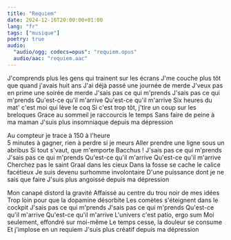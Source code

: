 ```yaml
---
title: "Requiem"
date: 2024-12-16T20:00:00+01:00
lang: "fr"
tags: ["musique"]
poetry: true
audio:
  "audio/ogg; codecs=opus": "requiem.opus"
  audio/aac: "requiem.aac"
---
```

J'comprends plus les gens qui trainent sur les écrans
J'me couche plus tôt que quand j'avais huit ans
J'ai déjà passé une journée de merde
J'veux pas en prime une soirée de merde
J'sais pas ce qui m'prends 
J'sais pas ce qui m'prends 
Qu'est-ce qu'il m'arrive
Qu'est-ce qu'il m'arrive
Six heures du mat' c'est moi qui lève le coq
Si c'est trop tôt, j'tire un coup sur les breloques
Grace au sommeil je raccourcis le temps
Sans faire de peine à ma maman
J'suis plus insomniaque depuis ma dépression

Au compteur je trace à 150 à l'heure   
5 minutes à gagner, rien à perdre si je meurs
Aller prendre une ligne sous un abribus
Si tout s'vaut, que m'emporte Bacchus !
J'sais pas ce qui m'prends 
J'sais pas ce qui m'prends 
Qu'est-ce qu'il m'arrive
Qu'est-ce qu'il m'arrive
Cherchez pas le saint Graal dans les cieux
Dans la fosse se cache le calice facétieux
Je suis devenu surhomme involontaire
D'une puissance dont je ne sais que faire
J'suis plus angoissé depuis ma dépression

Mon canapé distord la gravité
Affaissé au centre du trou noir de mes idées
Trop loin pour que la dopamine désorbite
Les comètes s'éteignent dans le cockpit
J'sais pas ce qui m'prends 
J'sais pas ce qui m'prends 
Qu'est-ce qu'il m'arrive
Qu'est-ce qu'il m'arrive
L'univers c'est patio, ergo sum
Moi seulement, effondré sur moi-même
Le temps cesse, la douleur se consume
Et j'implose en un requiem
J'suis plus créatif depuis ma dépression
